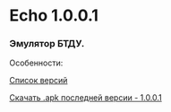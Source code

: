 # Echo 1.0.0.1
### Эмулятор БТДУ.

Особенности:

[Список версий](./VERSION.md)

[Скачать .apk последней версии - 1.0.0.1](./Echo-v1.0.0.1.apk)

<!--![alt tag](fon3.png)-->
